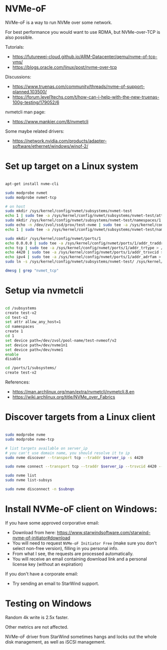 
# NVMe-oF

NVMe-oF is a way to run NVMe over some network.

For best performance you would want to use RDMA,
but NVMe-over-TCP is also possible.

Tutorials:
- https://futurewei-cloud.github.io/ARM-Datacenter/qemu/nvme-of-tcp-vms/
- https://blogs.oracle.com/linux/post/nvme-over-tcp

Discussions:
- https://www.truenas.com/community/threads/nvme-of-support-planned.103500/
- https://forum.level1techs.com/t/how-can-i-help-with-the-new-truenas-100g-testing/179052/6

nvmetcli man page:
- https://www.mankier.com/8/nvmetcli

Some maybe related drivers:
- https://network.nvidia.com/products/adapter-software/ethernet/windows/winof-2/

# Set up target on a Linux system

```bash

apt-get install nvme-cli

sudo modprobe nvmet
sudo modprobe nvmet-tcp

# on host
sudo mkdir /sys/kernel/config/nvmet/subsystems/nvmet-test
echo 1 | sudo tee -a /sys/kernel/config/nvmet/subsystems/nvmet-test/attr_allow_any_host > /dev/null
sudo mkdir /sys/kernel/config/nvmet/subsystems/nvmet-test/namespaces/1
sudo echo -n /dev/zvol/ssd/prox/test-nvme | sudo tee -a /sys/kernel/config/nvmet/subsystems/nvmet-test/namespaces/1/device_path > /dev/null
echo 1 | sudo tee -a /sys/kernel/config/nvmet/subsystems/nvmet-test/namespaces/1/enable > /dev/null

sudo mkdir /sys/kernel/config/nvmet/ports/1
echo 0.0.0.0 | sudo tee -a /sys/kernel/config/nvmet/ports/1/addr_traddr > /dev/null
echo tcp | sudo tee -a /sys/kernel/config/nvmet/ports/1/addr_trtype > /dev/null
echo 4420 | sudo tee -a /sys/kernel/config/nvmet/ports/1/addr_trsvcid > /dev/null
echo ipv4 | sudo tee -a /sys/kernel/config/nvmet/ports/1/addr_adrfam > /dev/null
sudo ln -s /sys/kernel/config/nvmet/subsystems/nvmet-test/ /sys/kernel/config/nvmet/ports/1/subsystems/nvmet-t

dmesg | grep "nvmet_tcp"

```

# Setup via nvmetcli

```bash

cd /subsystems
create test-v2
cd test-v2
set attr allow_any_host=1
cd namespaces
create 1
cd 1
set device path=/dev/zvol/pool-name/test-nvmeof/v2
set device path=/dev/nvme1n1
set device path=/dev/nvme1
enable
disable

cd /ports/1/subsystems/
create test-v2

```

References:
- https://man.archlinux.org/man/extra/nvmetcli/nvmetcli.8.en
- https://wiki.archlinux.org/title/NVMe_over_Fabrics

# Discover targets from a Linux client

```bash

sudo modprobe nvme
sudo modprobe nvme-tcp

# list targets available on server_ip
# you can't use domain name, you should resolve it to ip
sudo nvme discover --transport tcp --traddr $server_ip -s 4420

sudo nvme connect --transport tcp --traddr $server_ip --trsvcid 4420 --nr-io-queues 4 --nqn $subnqn

sudo nvme list
sudo nvme list-subsys

sudo nvme disconnect -n $subnqn

```

# Install NVMe-oF client on Windows:

If you have some approved corporative email:
- Download from here: https://www.starwindsoftware.com/starwind-nvme-of-initiator#download
- You will need to request `NVMe-oF Initiator Free` (make sure you don't select non-free version),
filling in you personal info.
- From what I see, the requests are processed automatically.
- You will receive an email containing download link and a personal license key (without an expiration)

If you don't have a corporate email:
- Try sending an email to StarWind support.

# Testing on Windows

Random 4k write is 2.5x faster.

Other metrics are not affected.

NVMe-oF driver from StarWind sometimes hangs
and locks out the whole disk management,
as well as iSCSI management.
